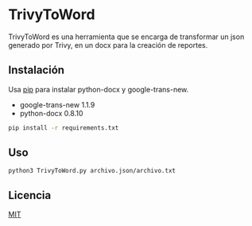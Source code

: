 # TrivyToWord

TrivyToWord es una herramienta que se encarga de transformar un json generado por Trivy, en un docx para la creación de reportes.

## Instalación

Usa [pip](https://pip.pypa.io/en/stable/) para instalar python-docx y google-trans-new.

- google-trans-new 1.1.9
- python-docx 0.8.10

```bash
pip install -r requirements.txt
```



## Uso

```
python3 TrivyToWord.py archivo.json/archivo.txt
```

## Licencia
[MIT](https://github.com/arejula27/TrivyToWord/blob/add-license-1/LICENSE)
